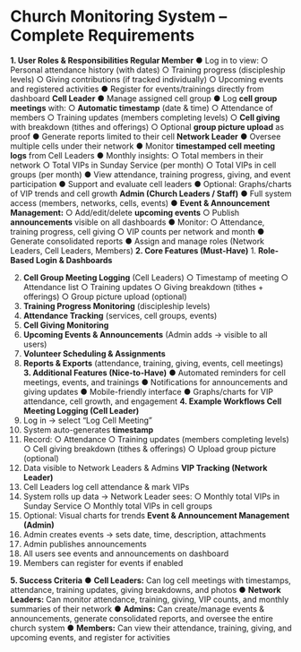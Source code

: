 # Church Monitoring System – Complete Requirements

**1. User Roles & Responsibilities
Regular Member**
    ● Log in to view:
       ○ Personal attendance history (with dates)
       ○ Training progress (discipleship levels)
       ○ Giving contributions (if tracked individually)
       ○ Upcoming events and registered activities
    ● Register for events/trainings directly from dashboard
**Cell Leader**
    ● Manage assigned cell group
    ● Log **cell group meetings** with:
       ○ **Automatic timestamp** (date & time)
       ○ Attendance of members
       ○ Training updates (members completing levels)
       ○ **Cell giving** with breakdown (tithes and offerings)
       ○ Optional **group picture upload** as proof
    ● Generate reports limited to their cell
**Network Leader**
    ● Oversee multiple cells under their network
    ● Monitor **timestamped cell meeting logs** from Cell Leaders
    ● Monthly insights:
       ○ Total members in their network
       ○ Total VIPs in Sunday Service (per month)
       ○ Total VIPs in cell groups (per month)
    ● View attendance, training progress, giving, and event participation
    ● Support and evaluate cell leaders
    ● Optional: Graphs/charts of VIP trends and cell growth
**Admin (Church Leaders / Staff)**
    ● Full system access (members, networks, cells, events)
    ● **Event & Announcement Management:**
       ○ Add/edit/delete **upcoming events**
       ○ Publish **announcements** visible on all dashboards
    ● Monitor:
       ○ Attendance, training progress, cell giving
       ○ VIP counts per network and month
    ● Generate consolidated reports
    ● Assign and manage roles (Network Leaders, Cell Leaders, Members)
**2. Core Features (Must-Have)**
    1. **Role-Based Login & Dashboards**


2. **Cell Group Meeting Logging** (Cell Leaders)
    ○ Timestamp of meeting
    ○ Attendance list
    ○ Training updates
    ○ Giving breakdown (tithes + offerings)
    ○ Group picture upload (optional)
3. **Training Progress Monitoring** (discipleship levels)
4. **Attendance Tracking** (services, cell groups, events)
5. **Cell Giving Monitoring**
6. **Upcoming Events & Announcements** (Admin adds → visible to all users)
7. **Volunteer Scheduling & Assignments**
8. **Reports & Exports** (attendance, training, giving, events, cell meetings)
**3. Additional Features (Nice-to-Have)**
● Automated reminders for cell meetings, events, and trainings
● Notifications for announcements and giving updates
● Mobile-friendly interface
● Graphs/charts for VIP attendance, cell growth, and engagement
**4. Example Workflows
Cell Meeting Logging (Cell Leader)**
1. Log in → select “Log Cell Meeting”
2. System auto-generates **timestamp**
3. Record:
○ Attendance
○ Training updates (members completing levels)
○ Cell giving breakdown (tithes & offerings)
○ Upload group picture (optional)
4. Data visible to Network Leaders & Admins
**VIP Tracking (Network Leader)**
1. Cell Leaders log cell attendance & mark VIPs
2. System rolls up data → Network Leader sees:
○ Monthly total VIPs in Sunday Service
○ Monthly total VIPs in cell groups
3. Optional: Visual charts for trends
**Event & Announcement Management (Admin)**
1. Admin creates events → sets date, time, description, attachments
2. Admin publishes announcements
3. All users see events and announcements on dashboard
4. Members can register for events if enabled


**5. Success Criteria**
    ● **Cell Leaders:** Can log cell meetings with timestamps, attendance, training updates,
       giving breakdowns, and photos
    ● **Network Leaders:** Can monitor attendance, training, giving, VIP counts, and monthly
       summaries of their network
    ● **Admins:** Can create/manage events & announcements, generate consolidated reports,
       and oversee the entire church system
    ● **Members:** Can view their attendance, training, giving, and upcoming events, and
       register for activities


